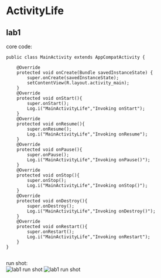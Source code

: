 # ActivityLife
## lab1 </br>
core code: </br>
```
public class MainActivity extends AppCompatActivity {

    @Override
    protected void onCreate(Bundle savedInstanceState) {
        super.onCreate(savedInstanceState);
        setContentView(R.layout.activity_main);
    }
    @Override
    protected void onStart(){
        super.onStart();
        Log.i("MainActivityLife","Invoking onStart");
    }
    @Override
    protected void onResume(){
        super.onResume();
        Log.i("MainActivityLife","Invoking onResume");
    }
    @Override
    protected void onPause(){
        super.onPause();
        Log.i("MainActivityLife","Invoking onPause()");
    }
    @Override
    protected void onStop(){
        super.onStop();
        Log.i("MainActivityLife","Invoking onStop()");
    }
    @Override
    protected void onDestroy(){
        super.onDestroy();
        Log.i("MainActivityLife","Invoking onDestroy()");
    }
    @Override
    protected void onRestart(){
        super.onRestart();
        Log.i("MainActivityLife","Invoking onRestart");
    }
}


```

run shot: <br/>
![lab1 run shot](https://i.loli.net/2019/03/20/5c91ee9103b9a.jpg)
![lab1 run shot](https://i.loli.net/2019/03/15/5c8baf1462fe6.jpg)

